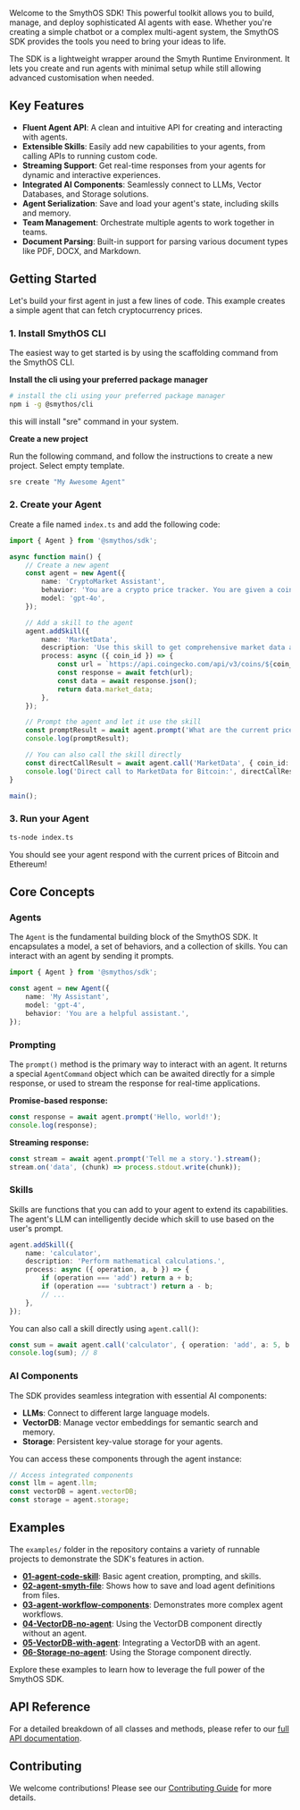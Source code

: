 Welcome to the SmythOS SDK! This powerful toolkit allows you to build, manage, and deploy sophisticated AI agents with ease. Whether you're creating a simple chatbot or a complex multi-agent system, the SmythOS SDK provides the tools you need to bring your ideas to life.

The SDK is a lightweight wrapper around the Smyth Runtime Environment. It lets you create and run agents with minimal setup while still allowing advanced customisation when needed.

## Key Features

-   **Fluent Agent API**: A clean and intuitive API for creating and interacting with agents.
-   **Extensible Skills**: Easily add new capabilities to your agents, from calling APIs to running custom code.
-   **Streaming Support**: Get real-time responses from your agents for dynamic and interactive experiences.
-   **Integrated AI Components**: Seamlessly connect to LLMs, Vector Databases, and Storage solutions.
-   **Agent Serialization**: Save and load your agent's state, including skills and memory.
-   **Team Management**: Orchestrate multiple agents to work together in teams.
-   **Document Parsing**: Built-in support for parsing various document types like PDF, DOCX, and Markdown.

## Getting Started

Let's build your first agent in just a few lines of code. This example creates a simple agent that can fetch cryptocurrency prices.

### 1. Install SmythOS CLI

The easiest way to get started is by using the scaffolding command from the SmythOS CLI.

**Install the cli using your preferred package manager**

```bash
# install the cli using your preferred package manager
npm i -g @smythos/cli
```

this will install "sre" command in your system.

**Create a new project**

Run the following command, and follow the instructions to create a new project.
Select empty template.

```bash
sre create "My Awesome Agent"
```

### 2. Create your Agent

Create a file named `index.ts` and add the following code:

```typescript
import { Agent } from '@smythos/sdk';

async function main() {
    // Create a new agent
    const agent = new Agent({
        name: 'CryptoMarket Assistant',
        behavior: 'You are a crypto price tracker. You are given a coin id and you need to get the price of the coin in USD',
        model: 'gpt-4o',
    });

    // Add a skill to the agent
    agent.addSkill({
        name: 'MarketData',
        description: 'Use this skill to get comprehensive market data and statistics for a cryptocurrency',
        process: async ({ coin_id }) => {
            const url = `https://api.coingecko.com/api/v3/coins/${coin_id}?localization=false&tickers=false&market_data=true&community_data=false&developer_data=false&sparkline=false`;
            const response = await fetch(url);
            const data = await response.json();
            return data.market_data;
        },
    });

    // Prompt the agent and let it use the skill
    const promptResult = await agent.prompt('What are the current prices of Bitcoin and Ethereum ?');
    console.log(promptResult);

    // You can also call the skill directly
    const directCallResult = await agent.call('MarketData', { coin_id: 'bitcoin' });
    console.log('Direct call to MarketData for Bitcoin:', directCallResult.current_price.usd);
}

main();
```

### 3. Run your Agent

```bash
ts-node index.ts
```

You should see your agent respond with the current prices of Bitcoin and Ethereum!

## Core Concepts

### Agents

The `Agent` is the fundamental building block of the SmythOS SDK. It encapsulates a model, a set of behaviors, and a collection of skills. You can interact with an agent by sending it prompts.

```typescript
import { Agent } from '@smythos/sdk';

const agent = new Agent({
    name: 'My Assistant',
    model: 'gpt-4',
    behavior: 'You are a helpful assistant.',
});
```

### Prompting

The `prompt()` method is the primary way to interact with an agent. It returns a special `AgentCommand` object which can be awaited directly for a simple response, or used to stream the response for real-time applications.

**Promise-based response:**

```typescript
const response = await agent.prompt('Hello, world!');
console.log(response);
```

**Streaming response:**

```typescript
const stream = await agent.prompt('Tell me a story.').stream();
stream.on('data', (chunk) => process.stdout.write(chunk));
```

### Skills

Skills are functions that you can add to your agent to extend its capabilities. The agent's LLM can intelligently decide which skill to use based on the user's prompt.

```typescript
agent.addSkill({
    name: 'calculator',
    description: 'Perform mathematical calculations.',
    process: async ({ operation, a, b }) => {
        if (operation === 'add') return a + b;
        if (operation === 'subtract') return a - b;
        // ...
    },
});
```

You can also call a skill directly using `agent.call()`:

```typescript
const sum = await agent.call('calculator', { operation: 'add', a: 5, b: 3 });
console.log(sum); // 8
```

### AI Components

The SDK provides seamless integration with essential AI components:

-   **LLMs**: Connect to different large language models.
-   **VectorDB**: Manage vector embeddings for semantic search and memory.
-   **Storage**: Persistent key-value storage for your agents.

You can access these components through the agent instance:

```typescript
// Access integrated components
const llm = agent.llm;
const vectorDB = agent.vectorDB;
const storage = agent.storage;
```

## Examples

The `examples/` folder in the repository contains a variety of runnable projects to demonstrate the SDK's features in action.

-   **[01-agent-code-skill](./examples/01-agent-code-skill/)**: Basic agent creation, prompting, and skills.
-   **[02-agent-smyth-file](./examples/02-agent-smyth-file/)**: Shows how to save and load agent definitions from files.
-   **[03-agent-workflow-components](./examples/03-agent-workflow-components/)**: Demonstrates more complex agent workflows.
-   **[04-VectorDB-no-agent](./examples/04-VectorDB-no-agent/)**: Using the VectorDB component directly without an agent.
-   **[05-VectorDB-with-agent](./examples/05-VectorDB-with-agent/)**: Integrating a VectorDB with an agent.
-   **[06-Storage-no-agent](./examples/06-Storage-no-agent/)**: Using the Storage component directly.

Explore these examples to learn how to leverage the full power of the SmythOS SDK.

## API Reference

For a detailed breakdown of all classes and methods, please refer to our [full API documentation](./docs/01-getting-started.md).

## Contributing

We welcome contributions! Please see our [Contributing Guide](../../CONTRIBUTING.md) for more details.

